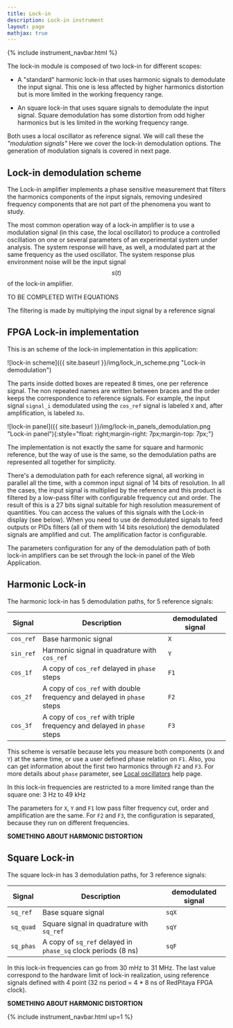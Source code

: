 ```yaml
---
title: Lock-in
description: Lock-in instrument
layout: page
mathjax: true
---
```


{% include instrument_navbar.html %}


The lock-in module is composed of two lock-in for different scopes:

 - A "standard" harmonic lock-in that uses harmonic signals to demodulate
 the input signal. This one is less affected by higher harmonics distortion but
 is more limited in the working frequency range.

 - An square lock-in that uses square signals to demodulate
 the input signal. Square demodulation has some distortion from odd higher harmonics
 but is les limited in the working frequency range.

Both uses a local oscillator as reference signal. We will call these the *"modulation signals"*
Here we cover the lock-in demodulation options. The generation of modulation signals is covered in
next page.

## Lock-in demodulation scheme

The Lock-in amplifier implements a phase sensitive measurement that filters
the harmonics components of the input signals, removing undesired frequency
components that are not part of the phenomena you want to study.

The most common operation way of a lock-in amplifier is to use a modulation signal
(in this case, the local oscillator) to produce a controlled oscillation on one or
several parameters of an experimental system under analysis. The system response
will have, as well, a modulated part at the same frequency as the used oscillator.
The system response plus environment noise will be the input signal $$s(t)$$ of the lock-in amplifier.

TO BE COMPLETED WITH EQUATIONS

The filtering is made by multiplying the input signal by a reference signal

## FPGA Lock-in implementation

This is an scheme of the lock-in implementation in this application:

![lock-in scheme]({{ site.baseurl }}/img/lock_in_scheme.png "Lock-in demodulation")

The parts inside dotted boxes are repeated 8 times, one per reference signal. The non repeated names are written between braces and the order keeps the correspondence to reference signals. For example, the input signal `signal_i` demodulated using the `cos_ref` signal is labeled `X` and, after amplification, is labeled `Xo`.

![lock-in panel]({{ site.baseurl }}/img/lock-in_panels_demodulation.png "Lock-in panel"){:style="float: right;margin-right: 7px;margin-top: 7px;"}

The implementation is not exactly the same for square and harmonic reference, but the
way of use is the same, so the demodulation paths are represented all together for simplicity.

There's a demodulation path for each reference signal, all working in parallel all the time, with a common input signal of 14 bits of resolution.
In all the cases, the input signal is multiplied by the reference and this product is filtered by a low-pass filter with configurable frequency cut and order. The result of this
is a 27 bits signal suitable for high resolution measurement of
quantities. You can access the values of this signals with the Lock-in display (see below). When you need to use de demodulated signals to feed outputs or PIDs filters (all of them with 14 bits resolution) the demodulated signals are amplified and cut. The amplification factor is configurable.

The parameters configuration for any of the demodulation path of both lock-in amplifiers can be set through the lock-in panel of the Web Application.

<div class="clearfix"> </div>


## Harmonic Lock-in

The harmonic lock-in has 5 demodulation paths, for 5 reference signals:

| Signal    | Description                                                            | demodulated signal |
|-----------|------------------------------------------------------------------------|--------------------|
| `cos_ref` | Base harmonic signal                                                   | `X`                |
| `sin_ref` | Harmonic signal in quadrature with `cos_ref`                           | `Y`                |
| `cos_1f`  | A copy of `cos_ref` delayed in `phase` steps                           | `F1`               |
| `cos_2f`  | A copy of `cos_ref` with double frequency and delayed in `phase` steps | `F2`               |
| `cos_3f`  | A copy of `cos_ref` with triple frequency and delayed in `phase` steps | `F3`               |

This scheme is versatile because lets you measure both components (`X` and `Y`) at the same time, or
use a user defined phase relation on `F1`. Also, you can get information about the first two harmonics through
`F2` and `F3`. For more details about `phase` parameter, see [Local oscillators](instruments_05_modulation.md) help page.

In this lock-in frequencies are restricted to a more limited range than the square one: 3 Hz to 49 kHz

The parameters for `X`, `Y` and `F1` low pass filter frequency cut, order and amplification are the same.
For `F2` and `F3`, the configuration is separated, because they run on different frequencies.

**SOMETHING ABOUT HARMONIC DISTORTION**

## Square Lock-in

The square lock-in has 3 demodulation paths, for 3 reference signals:

| Signal    | Description                                                            | demodulated signal |
|-----------|------------------------------------------------------------------------|--------------------|
| `sq_ref`  | Base square signal                                                     | `sqX`              |
| `sq_quad` | Square signal in quadrature with `sq_ref`                              | `sqY`              |
| `sq_phas` | A copy of `sq_ref` delayed in `phase_sq` clock periods (8 ns)          | `sqF`              |


In this lock-in frequencies can go from 30 mHz to 31 MHz. The last value correspond to the hardware limit of
lock-in realization, using reference signals defined with 4 point (32 ns period = 4 * 8 ns of RedPitaya FPGA clock).

**SOMETHING ABOUT HARMONIC DISTORTION**









{% include instrument_navbar.html up=1 %}
